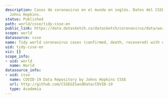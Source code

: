 ```yaml
---
description: Casos de coronavirus en el mundo en inglés. Datos del CSSE de la universidad
  Johns Hopkins.
status: Published
path: world/csse/tidy-csse-en
public_link: https://data.datasketch.co/datasketch/coronavirus/data/world/csse/tidy-csse-en
scope: world
datasource: csse
name: Tidy world coronavirus cases (confirmed, death, recovered) with country codes
uid: tidy-csse-en
viz: []
scope_info:
- uid: world
  name: World
datasource_info:
- uid: csse
  name: COVID-19 Data Repository by Johns Hopkins CSSE
  url: http://github.com/CSSEGISandData/COVID-19
  type: Academia
---
```


